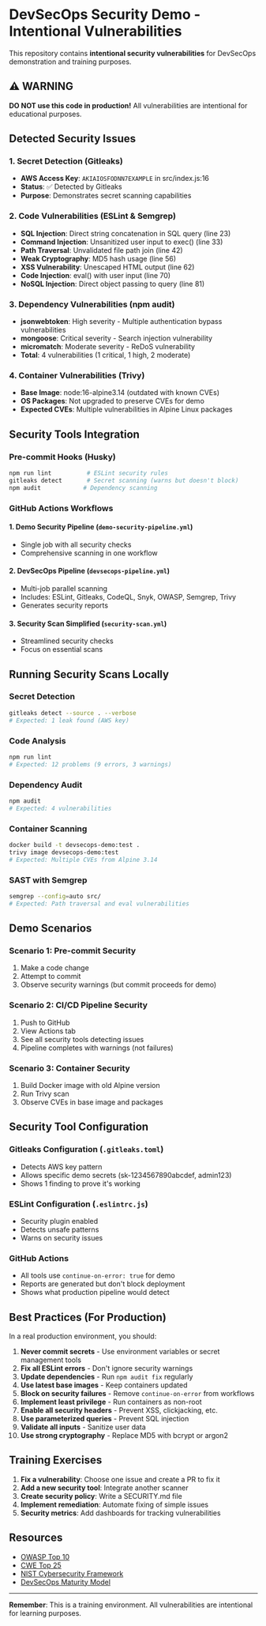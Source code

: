 # DevSecOps Security Demo - Intentional Vulnerabilities

This repository contains **intentional security vulnerabilities** for DevSecOps demonstration and training purposes.

## ⚠️ WARNING
**DO NOT use this code in production!** All vulnerabilities are intentional for educational purposes.

## Detected Security Issues

### 1. Secret Detection (Gitleaks)
- **AWS Access Key**: `AKIAIOSFODNN7EXAMPLE` in src/index.js:16
- **Status**: ✅ Detected by Gitleaks
- **Purpose**: Demonstrates secret scanning capabilities

### 2. Code Vulnerabilities (ESLint & Semgrep)
- **SQL Injection**: Direct string concatenation in SQL query (line 23)
- **Command Injection**: Unsanitized user input to exec() (line 33)
- **Path Traversal**: Unvalidated file path join (line 42)
- **Weak Cryptography**: MD5 hash usage (line 56)
- **XSS Vulnerability**: Unescaped HTML output (line 62)
- **Code Injection**: eval() with user input (line 70)
- **NoSQL Injection**: Direct object passing to query (line 81)

### 3. Dependency Vulnerabilities (npm audit)
- **jsonwebtoken**: High severity - Multiple authentication bypass vulnerabilities
- **mongoose**: Critical severity - Search injection vulnerability
- **micromatch**: Moderate severity - ReDoS vulnerability
- **Total**: 4 vulnerabilities (1 critical, 1 high, 2 moderate)

### 4. Container Vulnerabilities (Trivy)
- **Base Image**: node:16-alpine3.14 (outdated with known CVEs)
- **OS Packages**: Not upgraded to preserve CVEs for demo
- **Expected CVEs**: Multiple vulnerabilities in Alpine Linux packages

## Security Tools Integration

### Pre-commit Hooks (Husky)
```bash
npm run lint          # ESLint security rules
gitleaks detect       # Secret scanning (warns but doesn't block)
npm audit            # Dependency scanning
```

### GitHub Actions Workflows

#### 1. Demo Security Pipeline (`demo-security-pipeline.yml`)
- Single job with all security checks
- Comprehensive scanning in one workflow

#### 2. DevSecOps Pipeline (`devsecops-pipeline.yml`)
- Multi-job parallel scanning
- Includes: ESLint, Gitleaks, CodeQL, Snyk, OWASP, Semgrep, Trivy
- Generates security reports

#### 3. Security Scan Simplified (`security-scan.yml`)
- Streamlined security checks
- Focus on essential scans

## Running Security Scans Locally

### Secret Detection
```bash
gitleaks detect --source . --verbose
# Expected: 1 leak found (AWS key)
```

### Code Analysis
```bash
npm run lint
# Expected: 12 problems (9 errors, 3 warnings)
```

### Dependency Audit
```bash
npm audit
# Expected: 4 vulnerabilities
```

### Container Scanning
```bash
docker build -t devsecops-demo:test .
trivy image devsecops-demo:test
# Expected: Multiple CVEs from Alpine 3.14
```

### SAST with Semgrep
```bash
semgrep --config=auto src/
# Expected: Path traversal and eval vulnerabilities
```

## Demo Scenarios

### Scenario 1: Pre-commit Security
1. Make a code change
2. Attempt to commit
3. Observe security warnings (but commit proceeds for demo)

### Scenario 2: CI/CD Pipeline Security
1. Push to GitHub
2. View Actions tab
3. See all security tools detecting issues
4. Pipeline completes with warnings (not failures)

### Scenario 3: Container Security
1. Build Docker image with old Alpine version
2. Run Trivy scan
3. Observe CVEs in base image and packages

## Security Tool Configuration

### Gitleaks Configuration (`.gitleaks.toml`)
- Detects AWS key pattern
- Allows specific demo secrets (sk-1234567890abcdef, admin123)
- Shows 1 finding to prove it's working

### ESLint Configuration (`.eslintrc.js`)
- Security plugin enabled
- Detects unsafe patterns
- Warns on security issues

### GitHub Actions
- All tools use `continue-on-error: true` for demo
- Reports are generated but don't block deployment
- Shows what production pipeline would detect

## Best Practices (For Production)

In a real production environment, you should:

1. **Never commit secrets** - Use environment variables or secret management tools
2. **Fix all ESLint errors** - Don't ignore security warnings
3. **Update dependencies** - Run `npm audit fix` regularly
4. **Use latest base images** - Keep containers updated
5. **Block on security failures** - Remove `continue-on-error` from workflows
6. **Implement least privilege** - Run containers as non-root
7. **Enable all security headers** - Prevent XSS, clickjacking, etc.
8. **Use parameterized queries** - Prevent SQL injection
9. **Validate all inputs** - Sanitize user data
10. **Use strong cryptography** - Replace MD5 with bcrypt or argon2

## Training Exercises

1. **Fix a vulnerability**: Choose one issue and create a PR to fix it
2. **Add a new security tool**: Integrate another scanner
3. **Create security policy**: Write a SECURITY.md file
4. **Implement remediation**: Automate fixing of simple issues
5. **Security metrics**: Add dashboards for tracking vulnerabilities

## Resources

- [OWASP Top 10](https://owasp.org/www-project-top-ten/)
- [CWE Top 25](https://cwe.mitre.org/top25/)
- [NIST Cybersecurity Framework](https://www.nist.gov/cyberframework)
- [DevSecOps Maturity Model](https://dsomm.owasp.org/)

---

**Remember**: This is a training environment. All vulnerabilities are intentional for learning purposes.